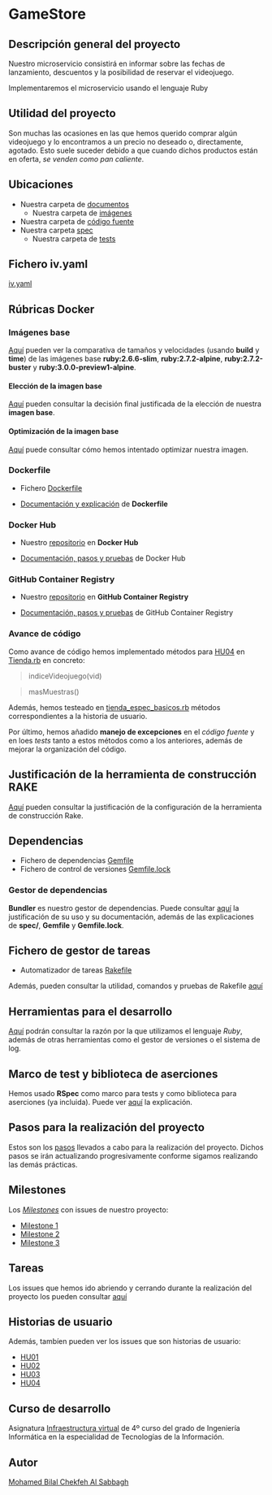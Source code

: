 # GameStore

## Descripción general del proyecto

Nuestro microservicio consistirá en informar sobre las fechas de lanzamiento, descuentos y la posibilidad de reservar el videojuego.

Implementaremos el microservicio usando el lenguaje Ruby


## Utilidad del proyecto

Son muchas las ocasiones en las que hemos querido comprar algún videojuego y lo encontramos a un precio no deseado o, directamente, agotado. Esto suele suceder debido a que cuando dichos productos están en oferta, *se venden como pan caliente*.


## Ubicaciones

+ Nuestra carpeta de [documentos](https://github.com/biilal1999/GameStore/tree/master/docs)
    + Nuestra carpeta de [imágenes](https://github.com/biilal1999/GameStore/tree/master/docs/img)
+ Nuestra carpeta de [código fuente](https://github.com/biilal1999/GameStore/tree/master/src)
+ Nuestra carpeta [spec](https://github.com/biilal1999/GameStore/tree/master/spec)
    + Nuestra carpeta de [tests](https://github.com/biilal1999/GameStore/tree/master/spec/tests)


## Fichero iv.yaml

[iv.yaml](https://github.com/biilal1999/GameStore/blob/master/iv.yaml)


## Rúbricas Docker


### Imágenes base

[Aquí](https://github.com/biilal1999/GameStore/blob/master/docs/ComparativaImagenes.md) pueden ver la comparativa de tamaños y velocidades (usando **build** y **time**) de las imágenes base **ruby:2.6.6-slim**, **ruby:2.7.2-alpine**, **ruby:2.7.2-buster** y **ruby:3.0.0-preview1-alpine**.


#### Elección de la imagen base

[Aquí](https://github.com/biilal1999/GameStore/blob/master/docs/ComparativaImagenes.md#decisi%C3%B3n-final-y-justificaci%C3%B3n-de-la-misma) pueden consultar la decisión final justificada de la elección de nuestra **imagen base**.


#### Optimización de la imagen base

[Aquí](https://github.com/biilal1999/GameStore/blob/master/docs/BuenasPracticasOptimizacion.md) puede consultar cómo hemos intentado optimizar nuestra imagen.


### Dockerfile

+ Fichero [Dockerfile](https://github.com/biilal1999/GameStore/blob/master/Dockerfile)

+ [Documentación y explicación](https://github.com/biilal1999/GameStore/blob/master/docs/ExplicacionDockerfile.md) de **Dockerfile**


### Docker Hub

+ Nuestro [repositorio](https://hub.docker.com/r/biilal1999/gamestore) en **Docker Hub**

+ [Documentación, pasos y pruebas](https://github.com/biilal1999/GameStore/blob/master/docs/DockerHub.md) de Docker Hub


### GitHub Container Registry

+ Nuestro [repositorio](https://github.com/users/biilal1999/packages/container/package/gamestore) en **GitHub Container Registry**

+ [Documentación, pasos y pruebas](https://github.com/biilal1999/GameStore/blob/master/docs/GitHubCR.md) de GitHub Container Registry


### Avance de código

Como avance de código hemos implementado métodos para [HU04](https://github.com/biilal1999/GameStore/issues/45) en [Tienda.rb](https://github.com/biilal1999/GameStore/tree/master/src/Tienda.rb) en concreto:

> indiceVideojuego(vid)

> masMuestras()

Además, hemos testeado en [tienda_espec_basicos.rb](https://github.com/biilal1999/GameStore/tree/master/spec/tests/tienda_spec_basicos.rb) métodos correspondientes a la historia de usuario.

Por último, hemos añadido **manejo de excepciones** en el *código fuente* y en loes *tests* tanto a estos métodos como a los anteriores, además de mejorar la organización del código.


## Justificación de la herramienta de construcción RAKE

[Aquí](https://github.com/biilal1999/GameStore/blob/master/docs/JustifiacionHerramientaConstruccion.md) pueden consultar la justificación de la configuración de la herramienta de construcción Rake.


## Dependencias

+ Fichero de dependencias [Gemfile](https://github.com/biilal1999/GameStore/blob/master/Gemfile)
+ Fichero de control de versiones [Gemfile.lock](https://github.com/biilal1999/GameStore/blob/master/Gemfile.lock)


### Gestor de dependencias

**Bundler** es nuestro gestor de dependencias. Puede consultar [aquí](https://github.com/biilal1999/GameStore/blob/master/docs/Dependencias.md) la justificación de su uso y su documentación, además de las explicaciones de **spec/**, **Gemfile** y **Gemfile.lock**.


## Fichero de gestor de tareas

+ Automatizador de tareas [Rakefile](https://github.com/biilal1999/GameStore/blob/master/Rakefile)

Además, pueden consultar la utilidad, comandos y pruebas de Rakefile [aquí](https://github.com/biilal1999/GameStore/blob/master/docs/GestorTareas.md)


## Herramientas para el desarrollo

[Aquí](https://github.com/biilal1999/GameStore/blob/master/docs/herramientas.md) podrán consultar la razón por la que utilizamos el lenguaje *Ruby*, además de otras herramientas como el gestor de versiones o el sistema de log.


## Marco de test y biblioteca de aserciones

Hemos usado **RSpec** como marco para tests y como biblioteca para aserciones (ya incluida). Puede ver [aquí](https://github.com/biilal1999/GameStore/blob/master/docs/ProgramaTesting.md) la explicación.


## Pasos para la realización del proyecto

Estos son los [pasos](https://github.com/biilal1999/GameStore/blob/master/docs/PasosProyecto.md) llevados a cabo para la realización del proyecto. Dichos pasos se irán actualizando progresivamente conforme sigamos realizando las demás prácticas.


## Milestones

Los [*Milestones*](https://github.com/biilal1999/GameStore/milestones) con issues de nuestro proyecto:

- [Milestone 1](https://github.com/biilal1999/GameStore/milestone/1)
- [Milestone 2](https://github.com/biilal1999/GameStore/milestone/2)
- [Milestone 3](https://github.com/biilal1999/GameStore/milestone/3)


## Tareas

Los issues que hemos ido abriendo y cerrando durante la realización del proyecto los pueden consultar [aquí](https://github.com/biilal1999/GameStore/issues)


## Historias de usuario

Además, tambíen pueden ver los issues que son historias de usuario:

- [HU01](https://github.com/biilal1999/GameStore/issues/12)
- [HU02](https://github.com/biilal1999/GameStore/issues/13)
- [HU03](https://github.com/biilal1999/GameStore/issues/14)
- [HU04](https://github.com/biilal1999/GameStore/issues/45)

## Curso de desarrollo

Asignatura [Infraestructura virtual](https://github.com/JJ/IV-20-21) de 4º curso del grado de Ingeniería Informática en la especialidad de Tecnologías de la Información.


## Autor

[Mohamed Bilal Chekfeh Al Sabbagh](https://github.com/biilal1999)
